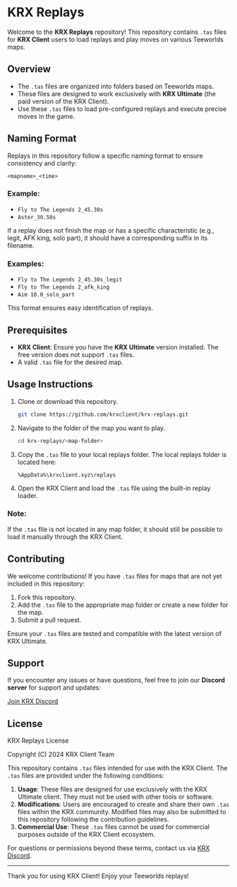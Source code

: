 # KRX Replays

Welcome to the **KRX Replays** repository! This repository contains `.tas` files for **KRX Client** users to load replays and play moves on various Teeworlds maps.

## Overview

- The `.tas` files are organized into folders based on Teeworlds maps.
- These files are designed to work exclusively with **KRX Ultimate** (the paid version of the KRX Client).
- Use these `.tas` files to load pre-configured replays and execute precise moves in the game.

## Naming Format

Replays in this repository follow a specific naming format to ensure consistency and clarity:

```
<mapname>_<time>
```

### Example:

- `Fly to The Legends 2_45.30s`
- `Aster_30.50s`

If a replay does not finish the map or has a specific characteristic (e.g., legit, AFK king, solo part), it should have a corresponding suffix in its filename.

### Examples:

- `Fly to The Legends 2_45.30s_legit`
- `Fly to The Legends 2_afk_king`
- `Aim 10.0_solo_part`

This format ensures easy identification of replays.

## Prerequisites

- **KRX Client**: Ensure you have the **KRX Ultimate** version installed. The free version does not support `.tas` files.
- A valid `.tas` file for the desired map.

## Usage Instructions

1. Clone or download this repository.
    ```bash
    git clone https://github.com/krxclient/krx-replays.git
    ```

2. Navigate to the folder of the map you want to play.
    ```bash
    cd krx-replays/<map-folder>
    ```

3. Copy the `.tas` file to your local replays folder. The local replays folder is located here:
    ```
    %AppData%\krxclient.xyz\replays
    ```

4. Open the KRX Client and load the `.tas` file using the built-in replay loader.

### Note:
If the `.tas` file is not located in any map folder, it should still be possible to load it manually through the KRX Client.

## Contributing

We welcome contributions! If you have `.tas` files for maps that are not yet included in this repository:

1. Fork this repository.
2. Add the `.tas` file to the appropriate map folder or create a new folder for the map.
3. Submit a pull request.

Ensure your `.tas` files are tested and compatible with the latest version of KRX Ultimate.

## Support

If you encounter any issues or have questions, feel free to join our **Discord server** for support and updates:

[Join KRX Discord](https://discord.gg/MwzsHadQAe)

## License

KRX Replays License

Copyright (C) 2024 KRX Client Team

This repository contains `.tas` files intended for use with the KRX Client. The `.tas` files are provided under the following conditions:

1. **Usage**: These files are designed for use exclusively with the KRX Ultimate client. They must not be used with other tools or software.
2. **Modifications**: Users are encouraged to create and share their own `.tas` files within the KRX community. Modified files may also be submitted to this repository following the contribution guidelines.
3. **Commercial Use**: These `.tas` files cannot be used for commercial purposes outside of the KRX Client ecosystem.

For questions or permissions beyond these terms, contact us via [KRX Discord](https://discord.gg/MwzsHadQAe).

---

Thank you for using KRX Client! Enjoy your Teeworlds replays!
